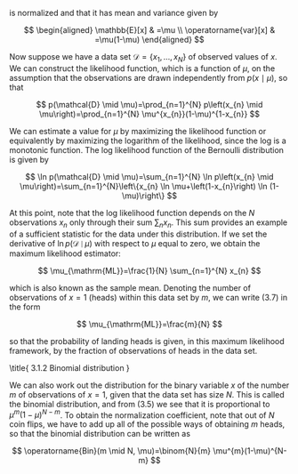 is normalized and that it has mean and variance given by

$$
\begin{aligned}
\mathbb{E}[x] & =\mu \\
\operatorname{var}[x] & =\mu(1-\mu)
\end{aligned}
$$

Now suppose we have a data set $\mathcal{D}=\left\{x_{1}, \ldots, x_{N}\right\}$ of observed values of $x$. We can construct the likelihood function, which is a function of $\mu$, on the assumption that the observations are drawn independently from $p(x \mid \mu)$, so that

$$
p(\mathcal{D} \mid \mu)=\prod_{n=1}^{N} p\left(x_{n} \mid \mu\right)=\prod_{n=1}^{N} \mu^{x_{n}}(1-\mu)^{1-x_{n}}
$$

We can estimate a value for $\mu$ by maximizing the likelihood function or equivalently by maximizing the logarithm of the likelihood, since the log is a monotonic function. The log likelihood function of the Bernoulli distribution is given by

$$
\ln p(\mathcal{D} \mid \mu)=\sum_{n=1}^{N} \ln p\left(x_{n} \mid \mu\right)=\sum_{n=1}^{N}\left\{x_{n} \ln \mu+\left(1-x_{n}\right) \ln (1-\mu)\right\}
$$

At this point, note that the log likelihood function depends on the $N$ observations $x_{n}$ only through their sum $\sum_{n} x_{n}$. This sum provides an example of a sufficient statistic for the data under this distribution. If we set the derivative of $\ln p(\mathcal{D} \mid \mu)$ with respect to $\mu$ equal to zero, we obtain the maximum likelihood estimator:

$$
\mu_{\mathrm{ML}}=\frac{1}{N} \sum_{n=1}^{N} x_{n}
$$

which is also known as the sample mean. Denoting the number of observations of $x=1$ (heads) within this data set by $m$, we can write (3.7) in the form

$$
\mu_{\mathrm{ML}}=\frac{m}{N}
$$

so that the probability of landing heads is given, in this maximum likelihood framework, by the fraction of observations of heads in the data set.

\title{
3.1.2 Binomial distribution
}

We can also work out the distribution for the binary variable $x$ of the number $m$ of observations of $x=1$, given that the data set has size $N$. This is called the binomial distribution, and from (3.5) we see that it is proportional to $\mu^{m}(1-\mu)^{N-m}$. To obtain the normalization coefficient, note that out of $N$ coin flips, we have to add up all of the possible ways of obtaining $m$ heads, so that the binomial distribution can be written as

$$
\operatorname{Bin}(m \mid N, \mu)=\binom{N}{m} \mu^{m}(1-\mu)^{N-m}
$$